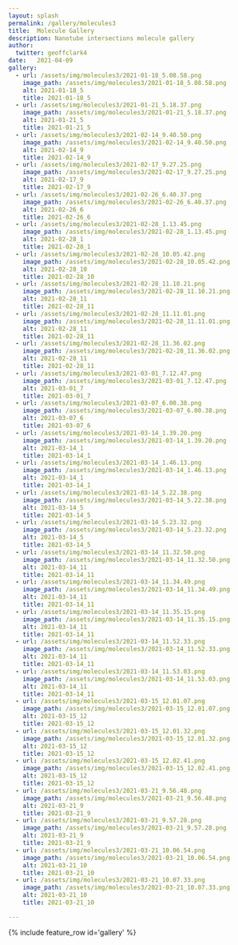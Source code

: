 ```yaml
---
layout: splash
permalink: /gallery/molecules3
title:  Molecule Gallery
description: Nanotube intersections molecule gallery
author:
  twitter: geoffclark4
date:   2021-04-09
gallery:
  - url: /assets/img/molecules3/2021-01-18_5.08.58.png
    image_path: /assets/img/molecules3/2021-01-18_5.08.58.png
    alt: 2021-01-18_5
    title: 2021-01-18_5
  - url: /assets/img/molecules3/2021-01-21_5.18.37.png
    image_path: /assets/img/molecules3/2021-01-21_5.18.37.png
    alt: 2021-01-21_5
    title: 2021-01-21_5
  - url: /assets/img/molecules3/2021-02-14_9.40.50.png
    image_path: /assets/img/molecules3/2021-02-14_9.40.50.png
    alt: 2021-02-14_9
    title: 2021-02-14_9
  - url: /assets/img/molecules3/2021-02-17_9.27.25.png
    image_path: /assets/img/molecules3/2021-02-17_9.27.25.png
    alt: 2021-02-17_9
    title: 2021-02-17_9
  - url: /assets/img/molecules3/2021-02-26_6.40.37.png
    image_path: /assets/img/molecules3/2021-02-26_6.40.37.png
    alt: 2021-02-26_6
    title: 2021-02-26_6
  - url: /assets/img/molecules3/2021-02-28_1.13.45.png
    image_path: /assets/img/molecules3/2021-02-28_1.13.45.png
    alt: 2021-02-28_1
    title: 2021-02-28_1
  - url: /assets/img/molecules3/2021-02-28_10.05.42.png
    image_path: /assets/img/molecules3/2021-02-28_10.05.42.png
    alt: 2021-02-28_10
    title: 2021-02-28_10
  - url: /assets/img/molecules3/2021-02-28_11.10.21.png
    image_path: /assets/img/molecules3/2021-02-28_11.10.21.png
    alt: 2021-02-28_11
    title: 2021-02-28_11
  - url: /assets/img/molecules3/2021-02-28_11.11.01.png
    image_path: /assets/img/molecules3/2021-02-28_11.11.01.png
    alt: 2021-02-28_11
    title: 2021-02-28_11
  - url: /assets/img/molecules3/2021-02-28_11.36.02.png
    image_path: /assets/img/molecules3/2021-02-28_11.36.02.png
    alt: 2021-02-28_11
    title: 2021-02-28_11
  - url: /assets/img/molecules3/2021-03-01_7.12.47.png
    image_path: /assets/img/molecules3/2021-03-01_7.12.47.png
    alt: 2021-03-01_7
    title: 2021-03-01_7
  - url: /assets/img/molecules3/2021-03-07_6.00.38.png
    image_path: /assets/img/molecules3/2021-03-07_6.00.38.png
    alt: 2021-03-07_6
    title: 2021-03-07_6
  - url: /assets/img/molecules3/2021-03-14_1.39.20.png
    image_path: /assets/img/molecules3/2021-03-14_1.39.20.png
    alt: 2021-03-14_1
    title: 2021-03-14_1
  - url: /assets/img/molecules3/2021-03-14_1.46.13.png
    image_path: /assets/img/molecules3/2021-03-14_1.46.13.png
    alt: 2021-03-14_1
    title: 2021-03-14_1
  - url: /assets/img/molecules3/2021-03-14_5.22.38.png
    image_path: /assets/img/molecules3/2021-03-14_5.22.38.png
    alt: 2021-03-14_5
    title: 2021-03-14_5
  - url: /assets/img/molecules3/2021-03-14_5.23.32.png
    image_path: /assets/img/molecules3/2021-03-14_5.23.32.png
    alt: 2021-03-14_5
    title: 2021-03-14_5
  - url: /assets/img/molecules3/2021-03-14_11.32.50.png
    image_path: /assets/img/molecules3/2021-03-14_11.32.50.png
    alt: 2021-03-14_11
    title: 2021-03-14_11
  - url: /assets/img/molecules3/2021-03-14_11.34.49.png
    image_path: /assets/img/molecules3/2021-03-14_11.34.49.png
    alt: 2021-03-14_11
    title: 2021-03-14_11
  - url: /assets/img/molecules3/2021-03-14_11.35.15.png
    image_path: /assets/img/molecules3/2021-03-14_11.35.15.png
    alt: 2021-03-14_11
    title: 2021-03-14_11
  - url: /assets/img/molecules3/2021-03-14_11.52.33.png
    image_path: /assets/img/molecules3/2021-03-14_11.52.33.png
    alt: 2021-03-14_11
    title: 2021-03-14_11
  - url: /assets/img/molecules3/2021-03-14_11.53.03.png
    image_path: /assets/img/molecules3/2021-03-14_11.53.03.png
    alt: 2021-03-14_11
    title: 2021-03-14_11
  - url: /assets/img/molecules3/2021-03-15_12.01.07.png
    image_path: /assets/img/molecules3/2021-03-15_12.01.07.png
    alt: 2021-03-15_12
    title: 2021-03-15_12
  - url: /assets/img/molecules3/2021-03-15_12.01.32.png
    image_path: /assets/img/molecules3/2021-03-15_12.01.32.png
    alt: 2021-03-15_12
    title: 2021-03-15_12
  - url: /assets/img/molecules3/2021-03-15_12.02.41.png
    image_path: /assets/img/molecules3/2021-03-15_12.02.41.png
    alt: 2021-03-15_12
    title: 2021-03-15_12
  - url: /assets/img/molecules3/2021-03-21_9.56.48.png
    image_path: /assets/img/molecules3/2021-03-21_9.56.48.png
    alt: 2021-03-21_9
    title: 2021-03-21_9
  - url: /assets/img/molecules3/2021-03-21_9.57.28.png
    image_path: /assets/img/molecules3/2021-03-21_9.57.28.png
    alt: 2021-03-21_9
    title: 2021-03-21_9
  - url: /assets/img/molecules3/2021-03-21_10.06.54.png
    image_path: /assets/img/molecules3/2021-03-21_10.06.54.png
    alt: 2021-03-21_10
    title: 2021-03-21_10
  - url: /assets/img/molecules3/2021-03-21_10.07.33.png
    image_path: /assets/img/molecules3/2021-03-21_10.07.33.png
    alt: 2021-03-21_10
    title: 2021-03-21_10

---
```


{% include feature_row id='gallery' %}
